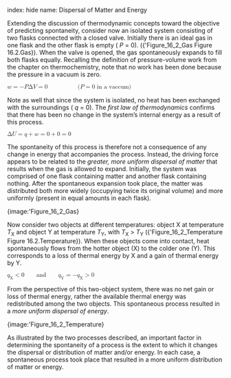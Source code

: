 index: hide
name: Dispersal of Matter and Energy

Extending the discussion of thermodynamic concepts toward the objective of predicting spontaneity, consider now an isolated system consisting of two flasks connected with a closed valve. Initially there is an ideal gas in one flask and the other flask is empty ( *P* = 0). ({'Figure_16_2_Gas Figure 16.2.Gas}). When the valve is opened, the gas spontaneously expands to fill both flasks equally. Recalling the definition of pressure-volume work from the chapter on thermochemistry, note that no work has been done because the pressure in a vacuum is zero.

<math xmlns:q="http://cnx.rice.edu/qml/1.0" xmlns:m="http://www.w3.org/1998/Math/MathML" xmlns:bib="http://bibtexml.sf.net/" xmlns:md="http://cnx.rice.edu/mdml" xmlns="http://cnx.rice.edu/cnxml"><mrow><mi>w</mi><mo>=</mo><mtext>−</mtext><mi>P</mi><mtext>Δ</mtext><mi>V</mi><mo>=</mo><mn>0</mn><mspace width="5em"/><mo stretchy="false">(</mo><mi>P</mi><mo>=</mo><mtext>0 in a vaccum</mtext><mo stretchy="false">)</mo></mrow></math>

Note as well that since the system is isolated, no heat has been exchanged with the surroundings ( *q* = 0). The  *first law of thermodynamics* confirms that there has been no change in the system’s internal energy as a result of this process.

<math xmlns:q="http://cnx.rice.edu/qml/1.0" xmlns:m="http://www.w3.org/1998/Math/MathML" xmlns:bib="http://bibtexml.sf.net/" xmlns:md="http://cnx.rice.edu/mdml" xmlns="http://cnx.rice.edu/cnxml"><mrow><mtext>Δ</mtext><mi>U</mi><mo>=</mo><mi>q</mi><mo>+</mo><mi>w</mi><mo>=</mo><mn>0</mn><mo>+</mo><mn>0</mn><mo>=</mo><mn>0</mn></mrow></math>

The spontaneity of this process is therefore not a consequence of any change in energy that accompanies the process. Instead, the driving force appears to be related to the  *greater, more uniform dispersal of matter* that results when the gas is allowed to expand. Initially, the system was comprised of one flask containing matter and another flask containing nothing. After the spontaneous expansion took place, the matter was distributed both more widely (occupying twice its original volume) and more uniformly (present in equal amounts in each flask).


{image:'Figure_16_2_Gas}
        

Now consider two objects at different temperatures: object X at temperature  *T*<sub>X</sub> and object Y at temperature  *T*<sub>Y</sub>, with  *T*<sub>X</sub> >  *T*<sub>Y</sub> ({'Figure_16_2_Temperature Figure 16.2.Temperature}). When these objects come into contact, heat spontaneously flows from the hotter object (X) to the colder one (Y). This corresponds to a loss of thermal energy by X and a gain of thermal energy by Y.

<math xmlns:q="http://cnx.rice.edu/qml/1.0" xmlns:m="http://www.w3.org/1998/Math/MathML" xmlns:bib="http://bibtexml.sf.net/" xmlns:md="http://cnx.rice.edu/mdml" xmlns="http://cnx.rice.edu/cnxml"><mrow><msub><mi>q</mi><mtext>X</mtext></msub><mo>&lt;</mo><mn>0</mn><mspace width="2em"/><mtext>and</mtext><mspace width="2em"/><msub><mi>q</mi><mtext>Y</mtext></msub><mo>=</mo><mtext>−</mtext><msub><mi>q</mi><mtext>X</mtext></msub><mo>&gt;</mo><mn>0</mn></mrow></math>

From the perspective of this two-object system, there was no net gain or loss of thermal energy, rather the available thermal energy was redistributed among the two objects. This spontaneous process resulted in a  *more uniform dispersal of energy*.


{image:'Figure_16_2_Temperature}
        

As illustrated by the two processes described, an important factor in determining the spontaneity of a process is the extent to which it changes the dispersal or distribution of matter and/or energy. In each case, a spontaneous process took place that resulted in a more uniform distribution of matter or energy.
